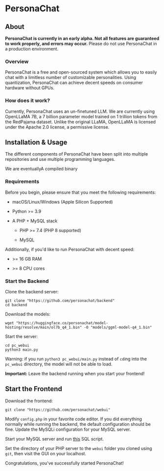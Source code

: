 # PersonaChat

## About

**PersonaChat is currently in an early alpha. Not all features are guaranteed to work properly, and errors may occur.** Please do not use PersonaChat in a production environment.

### Overview

PersonaChat is a free and open-sourced system which allows you to easily chat with a limitless number of customizable personalities. Using quantization, PersonaChat can achieve decent speeds on consumer hardware without GPUs.

### How does it work?

Currently, PersonaChat uses an un-finetuned LLM. We are currently using OpenLLaMA 7B, a 7 billion parameter model trained on 1 trillion tokens from the RedPajama dataset. Unlike the original LLaMA, OpenLLaMA is licensed under the Apache 2.0 license, a permissive license.

## Installation & Usage

The different components of PersonaChat have been split into multiple repositories and use multiple programming languages.

We are eventuallyA compiled binary

### Requirements

Before you begin, please ensure that you meet the following requirements:

- macOS/Linux/Windows (Apple Silicon Supported)
  
- Python >= 3.9
  
- A PHP + MySQL stack
  
  - PHP >= 7.4 (PHP 8 supported)
    
  - MySQL
    

Additionally, if you'd like to run PersonaChat with decent speed:

- \>= 16 GB RAM
  
- \>= 8 CPU cores
  

### Start the Backend

Clone the backend server:

```shell
git clone "https://github.com/personachat/backend"
cd backend
```

Download the models:

```shell
wget "https://huggingface.co/personachat/model-hosting/resolve/main/ol7b_q4_1.bin" -O "models/ggml-model-q4_1.bin"
```

Start the server:

```shell
cd pc_webui
python3 main.py
```

Warning: if you run `python3 pc_webui/main.py` instead of `cd`ing into the `pc_webui` directory, the model will not be able to load.

**Important:** Leave the backend running when you start your frontend!

## Start the Frontend

Download the frontend:

```shell
git clone "https://github.com/personachat/webui"
```

Modify `config.php` in your favorite code editor. If you did everything normally while running the backend, the default configuration should be fine. Update the MySQLi configuration for your MySQL server.

Start your MySQL server and run [this](https://raw.githubusercontent.com/personachat/webui/main/INSTALL.sql) SQL script.

Set the directory of your PHP server to the `webui` folder you cloned using `git`, then visit the GUI on your localhost.

Congratulations, you've successfully started PersonaChat!
